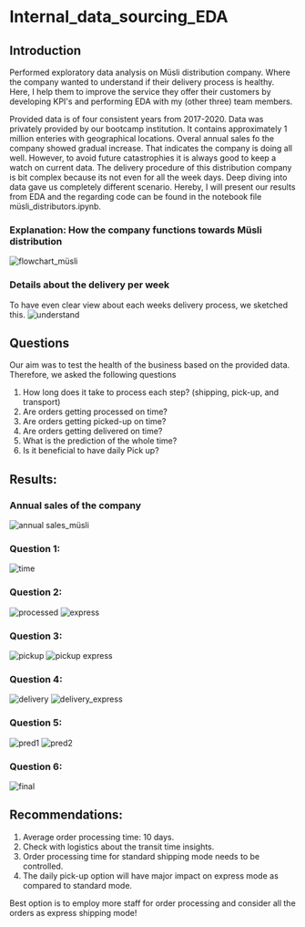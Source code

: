# Internal_data_sourcing_EDA

## Introduction
Performed exploratory data analysis on Müsli distribution company. Where the company wanted to understand if their delivery process is healthy. 
Here, I help them to improve the service they offer their customers by developing KPI's and performing EDA with my (other three) team members.

Provided data is of four consistent years from 2017-2020. Data was privately provided by our bootcamp institution. It contains approximately 1 million enteries with geographical locations. 
Overal annual sales fo the company showed gradual increase. That indicates the company is doing all well.
However, to avoid future catastrophies it is always good to keep a watch on current data. The delivery procedure of this distribution company is bit complex because its not even for all the week days.
Deep diving into data gave us completely different scenario. Hereby, I will
present our results from EDA and the regarding code can be found in the notebook file müsli_distributors.ipynb.

### Explanation: How the company functions towards Müsli distribution
![flowchart_müsli](https://github.com/prache/Internal_data_sourcing_EDA/assets/25516674/fc45de41-dbfb-475f-af64-16a745ec6174)

### Details about the delivery per week
To have even clear view about each weeks delivery process, we sketched this.
![understand](https://github.com/prache/Internal_data_sourcing_EDA/assets/25516674/9efab366-54e7-4a80-8663-cc7a07c58a72)

## Questions
Our aim was to test the health of the business based on the provided data. Therefore, we asked the following questions
1. How long does it take to process each step? (shipping, pick-up, and transport)
2. Are orders getting processed on time?
3. Are orders getting picked-up on time?
4. Are orders getting delivered on time?
5. What is the prediction of the whole time?
6. Is it beneficial to have daily Pick up?

## Results:
### Annual sales of the company
![annual sales_müsli](https://github.com/prache/Internal_data_sourcing_EDA/assets/25516674/320843fc-b7f0-4448-bb64-ee5699f3bd95)

### Question 1:
![time](https://github.com/prache/Internal_data_sourcing_EDA/assets/25516674/fc3992d5-228a-4293-b1fa-e9ddf54cfd02)
### Question 2:
![processed](https://github.com/prache/Internal_data_sourcing_EDA/assets/25516674/dbb356e6-419c-4c59-ac9d-26aad7acd64d) ![express](https://github.com/prache/Internal_data_sourcing_EDA/assets/25516674/17dae445-c29b-4f81-b1f2-bf7d214b9583)
### Question 3:
![pickup](https://github.com/prache/Internal_data_sourcing_EDA/assets/25516674/3bad70b0-f269-481c-9152-72ca11010781) ![pickup express](https://github.com/prache/Internal_data_sourcing_EDA/assets/25516674/aa68160a-9238-496b-a1b2-1e47e46d5c49)
### Question 4:
![delivery](https://github.com/prache/Internal_data_sourcing_EDA/assets/25516674/c215baab-16a0-4290-82f1-f69c9d2a89e4) ![delivery_express](https://github.com/prache/Internal_data_sourcing_EDA/assets/25516674/ac2c48a6-3371-43ef-bccb-1637dfaeb6a9)
### Question 5:
![pred1](https://github.com/prache/Internal_data_sourcing_EDA/assets/25516674/8931c4d9-8a7a-49c7-bfc8-6963da118dd9) ![pred2](https://github.com/prache/Internal_data_sourcing_EDA/assets/25516674/feec733c-51db-4988-bcd8-c04d8ed15db6)
### Question 6:
![final](https://github.com/prache/Internal_data_sourcing_EDA/assets/25516674/4d42e832-26ba-40f2-ab7d-f9ac402dfd86)

## Recommendations:
1. Average order processing time: 10 days.
2. Check with logistics about the transit time insights. 
3. Order processing time for standard shipping mode needs to be controlled.
4. The daily pick-up option will have major impact on express mode as compared to standard mode. 

Best option is to employ more staff for order processing and consider all the orders as express shipping mode!


















